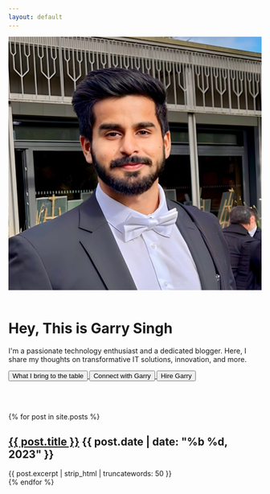 ```yaml
---
layout: default
---
```

<head>
  <!-- Other head elements -->

  <link rel="stylesheet" type="text/css" href="{{ '/assets/style/main.css' | relative_url }}">
  <link rel="stylesheet" href="https://cdnjs.cloudflare.com/ajax/libs/font-awesome/5.15.3/css/all.min.css">
</head>

<div class="intro">
  <img class="img-responsive profile-image" src="/assets/images/logo.jpg" alt="Your Picture">
  <br><br>
  <h1>Hey, This is Garry Singh</h1>
  <p>
    I'm a passionate technology enthusiast and a dedicated blogger. Here, I share my thoughts on transformative IT solutions, innovation, and more.
  </p>
</div>
<div>
    <a href="/about">
      <button class="button">
        <i class="fas fa-cogs icon"></i> 
        What I bring to the table
      </button>
    </a>
    <a href="https://www.linkedin.com/in/singhgarry/">
      <button class="button">
        <i class="fab fa-linkedin-in icon"></i> 
        Connect with Garry
      </button>
    </a>
	<a href="mailto:garry.singh@intelsoft.ca?subject=Hiring%20Inquiry:%20Garry%20Singh%20Blog">
      <button class="button">
        <i class="fas fa-envelope icon"></i>
        Hire Garry
      </button>
    </a>
  </div>
  
  <br><br>

<div class="blog-posts">
  <ul style="list-style: none; padding-left: 0;margin-left:0;"> <!-- Remove list-style bullets -->
    {% for post in site.posts %}
      <li>
        <!--<img class="img-responsive" src="/assets/images/{{ post.name | remove: '.markdown' }}.jpg" alt="Image Description">-->
        <h2><a href="{{ post.url }}">{{ post.title }}</a> {{ post.date | date: "%b %d, 2023" }}</h2> <!-- Add post date -->
        {{ post.excerpt | strip_html | truncatewords: 50 }} <!-- Shorten excerpt to 20 words -->
      </li>
    {% endfor %}
  </ul>
</div>
